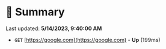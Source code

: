 # 📖 Summary
Last updated: **5/14/2023, 9:40:00 AM**

- `GET` [https://google.com](https://google.com) - **Up** (199ms)
